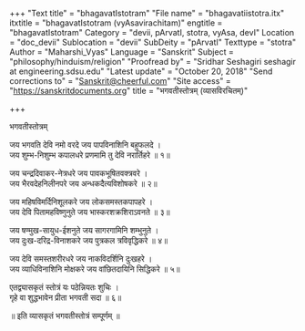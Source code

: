 +++
"Text title" = "bhagavatIstotram"
"File name" = "bhagavatiistotra.itx"
itxtitle = "bhagavatIstotram (vyAsavirachitam)"
engtitle = "bhagavatIstotram"
Category = "devii, pArvatI, stotra, vyAsa, devI"
Location = "doc_devii"
Sublocation = "devii"
SubDeity = "pArvatI"
Texttype = "stotra"
Author = "Maharshi_Vyas"
Language = "Sanskrit"
Subject = "philosophy/hinduism/religion"
"Proofread by" = "Sridhar Seshagiri seshagir at engineering.sdsu.edu"
"Latest update" = "October 20, 2018"
"Send corrections to" = "Sanskrit@cheerful.com"
"Site access" = "https://sanskritdocuments.org"
title = "भगवतीस्तोत्रम् (व्यासविरचितम्)"

+++
  
 भगवतीस्तोत्रम्   
  
जय भगवति देवि नमो वरदे जय पापविनाशिनि बहुफलदे ।  
जय शुम्भ-निशुम्भ कपालधरे प्रणमामि तु देवि नरार्तिहरे ॥ १॥  
  
जय चन्द्रदिवाकर-नेत्रधरे जय पावकभूषितवक्त्रवरे ।  
जय भैरवदेहनिलीनपरे जय अन्धकदैत्यविशोषकरे ॥ २॥  
  
जय महिषविमर्दिनिशूलकरे जय लोकसमस्तकपापहरे ।  
जय देवि पितामहविष्णुनुते जय भास्करशक्रशिराऽवनते ॥ ३॥  
  
जय षण्मुख-सायुध-ईशनुते जय सागरगामिनि शम्भुनुते ।  
जय दुःख-दरिद्र-विनाशकरे जय पुत्रकल त्रविवृद्धिकरे ॥ ४॥  
  
जय देवि समस्तशरीरधरे जय नाकविदर्शिनि दुःखहरे ।  
जय व्याधिविनाशिनि मोक्षकरे जय वांछितदायिनि सिद्धिकरे ॥ ५॥  
  
एतद्व्यासकृतं स्तोत्रं यः पठेन्नियतः शुचिः ।  
गृहे वा शुद्धभावेन प्रीता भगवती सदा ॥ ६॥  
  
॥ इति व्यासकृतं भगवतीस्तोत्रं सम्पूर्णम् ॥  
  
  
  
